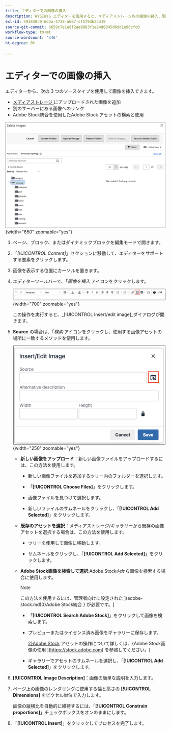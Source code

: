 ```yaml
---
title: エディターでの画像の挿入
description: WYSIWYG エディターを使用すると、メディアストレージ内の画像の挿入、別のサーバー上に存在する画像へのリンク、Adobe Stock Assets の使用を簡単に行うことができます。
exl-id: 591830c9-6dba-4738-a6e7-cf5f93b3c319
source-git-commit: b659c7e1e8f2ae9883f1e24d8045d6dd1e90cfc0
workflow-type: tm+mt
source-wordcount: '346'
ht-degree: 0%

---
```


# エディターでの画像の挿入

エディターから、次の 3 つのソースタイプを使用して画像を挿入できます。

- [ メディアストレージ ](media-storage.md) にアップロードされた画像を追加
- 別のサーバーにある画像へのリンク
- Adobe Stock統合を使用したAdobe Stock アセットの検索と使用

![ メディアストレージ ](./assets/media-storage.png){width="650" zoomable="yes"}

1. ページ、ブロック、またはダイナミックブロックを編集モードで開きます。

1. 「_[!UICONTROL Content]_」セクションに移動して、エディターをサポートする要素をクリックします。

1. 画像を表示する位置にカーソルを置きます。

1. エディターツールバーで、「_画像を挿入_ アイコンをクリックします。

   ![ 画像を挿入アイコン ](./assets/editor-toolbar-image-button.png){width="700" zoomable="yes"}

   この操作を実行すると、_[!UICONTROL Insert/edit image]_ダイアログが開きます。

1. **Source** の場合は、「_検索_ アイコンをクリックし、使用する画像アセットの場所に一致するメソッドを使用します。

   ![ 検索アイコンの選択 ](./assets/editor-dialog-insert-image.png){width="250" zoomable="yes"}

   - **新しい画像をアップロード**：新しい画像ファイルをアップロードするには、この方法を使用します。

      - 新しい画像ファイルを追加するツリー内のフォルダーを選択します。

      - 「**[!UICONTROL Choose Files]**」をクリックします。

      - 画像ファイルを見つけて選択します。

      - 新しいファイルのサムネールをクリックし、「**[!UICONTROL Add Selected]**」をクリックします。

   - **既存のアセットを選択**：メディアストレージ/ギャラリーから既存の画像アセットを選択する場合は、この方法を使用します。

      - ツリーを使用して画像に移動します。

      - サムネールをクリックし、「**[!UICONTROL Add Selected]**」をクリックします。

   - **Adobe Stock画像を検索して選択**:Adobe Stock内から画像を検索する場合に使用します。

     >[!NOTE]
     >
     >この方法を使用するには、管理者向けに設定された ](adobe-stock.md)0}Adobe Stock統合 } が必要です。[

      - 「**[!UICONTROL Search Adobe Stock]**」をクリックして画像を検索します。

      - プレビューまたはライセンス済み画像をギャラリーに保存します。

        [2}Adobe Stock](adobe-stock-manage.md) アセットの操作について詳しくは、{Adobe Stock画像の使用 ](https://stock.adobe.com) を参照してください。[

      - ギャラリーでアセットのサムネールを選択し、「**[!UICONTROL Add Selected]**」をクリックします。

1. **[!UICONTROL Image Description]**：画像の簡単な説明を入力します。

1. ページ上の画像のレンダリングに使用する幅と高さの **[!UICONTROL Dimensions]** をピクセル単位で入力します。

   画像の縦横比を自動的に維持するには、「**[!UICONTROL Constrain proportions]**」チェックボックスをオンのままにします。

1. 「**[!UICONTROL Insert]**」をクリックしてプロセスを完了します。
